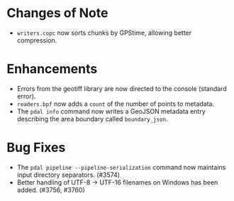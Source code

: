 # Changes of Note

- `writers.copc` now sorts chunks by GPStime, allowing better compression.

# Enhancements

- Errors from the geotiff library are now directed to the console (standard error).
- `readers.bpf` now adds a `count` of the number of points to metadata.
- The `pdal info` command now writes a GeoJSON metadata entry describing the area boundary called `boundary_json`.

# Bug Fixes

- The `pdal pipeline --pipeline-serialization` command now maintains input directory separators. (#3574)
- Better handling of UTF-8 -> UTF-16 filenames on Windows has been added. (#3756, #3760)
